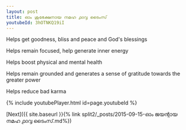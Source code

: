 ```yaml
---
layout: post
title: ഓം ശുഭേക്ഷനായ നമഹ ൧൦൮ ടൈംസ്
youtubeId: 3hOTNKQ19iI
---
```

 
 
Helps get goodness, bliss and peace and God's blessings
 
Helps remain focused, help generate inner energy 
 
Helps boost physical and mental health 
 
Helps remain grounded and generates a sense of gratitude towards the greater power 
 
Helps reduce bad karma
 
 
 
 


{% include youtubePlayer.html id=page.youtubeId %}
 
[Next]({{ site.baseurl }}{% link  split2/_posts/2015-09-15-ഓം ജയന്റായ നമഹ ൧൦൮ ടൈംസ്.md%})
 
